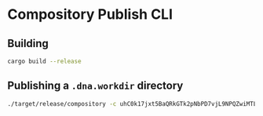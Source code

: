 # Compository Publish CLI

## Building

```bash
cargo build --release
```

## Publishing a `.dna.workdir` directory

```bash
./target/release/compository -c uhC0k17jxt5BaQRkGTk2pNbPD7vjL9NPQZwiMTLL5TGWWp2znhbyf -w ~/projects/holochain/blocky/zome/blocky.dna.workdir/ -i test-app -u ws://localhost:8888
```
